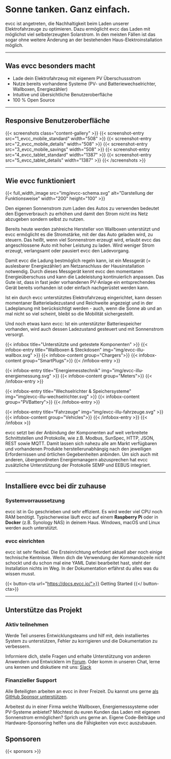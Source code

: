 # Sonne tanken. Ganz einfach.

evcc ist angetreten, die Nachhaltigkeit beim Laden unserer Elektrofahrzeuge zu optimieren. Dazu ermöglicht evcc das Laden mit möglichst viel selbsterzeugten Solarstrom. In den meisten Fällen ist das sogar ohne weitere Änderung an der bestehenden Haus-Elektroinstallation möglich.

---

## Was evcc besonders macht

- Lade dein Elektrofahrzeug mit eigenem PV Überschussstrom
- Nutze bereits vorhandene Systeme (PV- und Batteriewechselrichter, Wallboxen, Energiezähler)
- Intuitive und übersichtliche Benutzeroberfläche
- 100 % Open Source

---

## Responsive Benutzeroberfläche

{{< screenshots class="content-gallery" >}}
{{< screenshot-entry src="1_evcc_mobile_standard" width="508" >}}
{{< screenshot-entry src="2_evcc_mobile_details" width="508" >}}
{{< screenshot-entry src="3_evcc_mobile_savings" width="508" >}}
{{< screenshot-entry src="4_evcc_tablet_standard" width="1387" >}}
{{< screenshot-entry src="5_evcc_tablet_details" width="1387" >}}
{{< /screenshots >}}

---

## Wie evcc funktioniert

{{< full_width_image src="img/evcc-schema.svg" alt="Darstellung der Funktionsweise" width="200" height="100" >}}

Den eigenen Sonnenstrom zum Laden des Autos zu verwenden bedeutet den Eigenverbrauch zu erhöhen und damit den Strom nicht ins Netz abzugeben sondern selbst zu nutzen.

Bereits heute werden zahlreiche Hersteller von Wallboxen unterstützt und evcc ermöglicht es die Stromstärke, mit der das Auto geladen wird, zu steuern. Das heißt, wenn viel Sonnenstrom erzeugt wird, erlaubt evcc das angeschlossene Auto mit hoher Leistung zu laden. Wird weniger Strom erzeugt, verlangsamt oder pausiert evcc den Ladevorgang.

Damit evcc die Ladung bestmöglich regeln kann, ist ein Messgerät (= auslesbarer Energiezähler) am Netzanschluss der Hausinstallation notwendig. Durch dieses Messgerät kennt evcc den momentanen Energieüberschuss und kann die Ladeleistung kontinuierlich anpassen. Das Gute ist, dass in fast jeder vorhandenen PV-Anlage ein entsprechendes Gerät bereits vorhanden ist oder einfach nachgerüstet werden kann.

Ist ein durch evcc unterstütztes Elektrofahrzeug eingerichtet, kann dessen momentaner Batterieladezustand und Reichweite angezeigt und in der Ladeplanung mit berücksichtigt werden - auch, wenn die Sonne ab und an mal nicht so viel scheint, bleibt so die Mobilität sichergestellt.

Und noch etwas kann evcc: Ist ein unterstützter Batteriespeicher vorhanden, wird auch dessen Ladezustand gesteuert und mit Sonnenstrom versorgt.

{{< infobox title="Unterstützte und getestete Komponenten" >}}
{{< infobox-entry title="Wallboxen & Steckdosen" img="img/evcc-illu-wallbox.svg" >}}
{{< infobox-content group="Chargers">}}
{{< infobox-content group="SmartPlugs">}}
{{< /infobox-entry >}}

{{< infobox-entry title="Energiemesstechnik" img="img/evcc-illu-energiemessung.svg" >}}
{{< infobox-content group="Meters">}}
{{< /infobox-entry >}}

{{< infobox-entry title="Wechselrichter & Speichersysteme" img="img/evcc-illu-wechselrichter.svg" >}}
{{< infobox-content group="PVBattery">}}
{{< /infobox-entry >}}

{{< infobox-entry title="Fahrzeuge" img="img/evcc-illu-fahrzeuge.svg" >}}
{{< infobox-content group="Vehicles">}}
{{< /infobox-entry >}}
{{< /infobox >}}

evcc setzt bei der Anbindung der Komponenten auf weit verbreitete Schnittstellen und Protokolle, wie z.B. Modbus, SunSpec, HTTP, JSON, REST sowie MQTT.
Damit lassen sich nahezu alle am Markt verfügbaren und vorhandenen Produkte herstellerunabhängig nach den jeweiligen Erfordernissen und örtlichen Gegebenheiten anbinden.
Um sich auch mit anderen, übergeordneten Energiemanagern abzusprechen hat evcc zusätzliche Unterstützung der Protokolle SEMP und EEBUS integriert.

---

## Installiere evcc bei dir zuhause

### Systemvorraussetzung

evcc ist in Go geschrieben und sehr effizient. Es wird weder viel CPU noch RAM benötigt. Typischerweise läuft evcc auf einem **Raspberry Pi** oder in **Docker** (z.B. Synology NAS) in deinem Haus. Windows, macOS und Linux werden auch unterstützt.

### evcc einrichten

evcc ist sehr flexibel. Die Ersteinrichtung erfordert aktuell aber noch einige technische Kentnisse. Wenn dich die Verwendung der Kommandozeile nicht schockt und du schon mal eine YAML Datei bearbeitet hast, steht der Installation nichts im Weg.
In der Dokumentation erfährst du alles was du wissen musst.

{{< button-cta url="https://docs.evcc.io/">}}
Getting Started
{{</ button-cta>}}

---

## Unterstütze das Projekt

### Aktiv teilnehmen

Werde Teil unseres Entwicklungsteams und hilf mit, dein installiertes System zu unterstützen, Fehler zu korrigieren und die Dokumentation zu verbessern.

Informiere dich, stelle Fragen und erhalte Unterstützung von anderen Anwendern und Entwicklern im [Forum](https://github.com/evcc-io/evcc/discussions).
Oder komm in unseren Chat, lerne uns kennen und diskutiere mit uns: [Slack](/slack)

### Finanzieller Support

Alle Beteiligten arbeiten an evcc in ihrer Freizeit. Du kannst uns gerne [als GitHub Sponsor unterstützen](https://docs.evcc.io/docs/sponsorship).

Arbeitest du in einer Firma welche Wallboxen, Energiemesssysteme oder PV-Systeme anbietet? Möchtest du euren Kunden das Laden mit eigenem Sonnenstrom ermöglichen? Sprich uns gerne an. Eigene Code-Beiträge und Hardware-Sponsoring helfen uns die Fähigkeiten von evcc auszubauen.

## Sponsoren

{{< sponsors >}}
